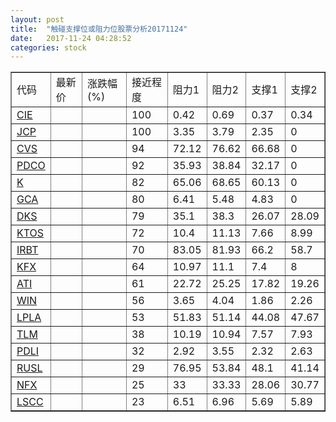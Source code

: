 ```yaml
---
layout: post
title:  "触碰支撑位或阻力位股票分析20171124"
date:   2017-11-24 04:28:52
categories: stock
---
```

<script type="text/javascript">
var stockList = []
stockList.push('gb_cie');
stockList.push('gb_jcp');
stockList.push('gb_cvs');
stockList.push('gb_pdco');
stockList.push('gb_k');
stockList.push('gb_gca');
stockList.push('gb_dks');
stockList.push('gb_ktos');
stockList.push('gb_irbt');
stockList.push('gb_kfx');
stockList.push('gb_ati');
stockList.push('gb_win');
stockList.push('gb_lpla');
stockList.push('gb_tlm');
stockList.push('gb_pdli');
stockList.push('gb_rusl');
stockList.push('gb_nfx');
stockList.push('gb_lscc');
</script>
<table border="1">
 <tr>
 <td>代码</td>
 <td>最新价</td>
 <td>涨跌幅(%)</td>
 <td>接近程度</td>
 <td>阻力1</td>
 <td>阻力2</td>
 <td>支撑1</td>
 <td>支撑2</td>
</tr>
  <tr id="cie" class="red">
  <td><a href="http://stock.finance.sina.com.cn/usstock/quotes/CIE.html" target="_blank">CIE</a></td><td></td><td></td><td>100</td><td>0.42</td><td>0.69</td><td>0.37</td><td>0.34</td></tr>
  <tr id="jcp" class="red">
  <td><a href="http://stock.finance.sina.com.cn/usstock/quotes/JCP.html" target="_blank">JCP</a></td><td></td><td></td><td>100</td><td>3.35</td><td>3.79</td><td>2.35</td><td>0</td></tr>
  <tr id="cvs" class="red">
  <td><a href="http://stock.finance.sina.com.cn/usstock/quotes/CVS.html" target="_blank">CVS</a></td><td></td><td></td><td>94</td><td>72.12</td><td>76.62</td><td>66.68</td><td>0</td></tr>
  <tr id="pdco" class="red">
  <td><a href="http://stock.finance.sina.com.cn/usstock/quotes/PDCO.html" target="_blank">PDCO</a></td><td></td><td></td><td>92</td><td>35.93</td><td>38.84</td><td>32.17</td><td>0</td></tr>
  <tr id="k" class="red">
  <td><a href="http://stock.finance.sina.com.cn/usstock/quotes/K.html" target="_blank">K</a></td><td></td><td></td><td>82</td><td>65.06</td><td>68.65</td><td>60.13</td><td>0</td></tr>
  <tr id="gca" class="green">
  <td><a href="http://stock.finance.sina.com.cn/usstock/quotes/GCA.html" target="_blank">GCA</a></td><td></td><td></td><td>80</td><td>6.41</td><td>5.48</td><td>4.83</td><td>0</td></tr>
  <tr id="dks" class="green">
  <td><a href="http://stock.finance.sina.com.cn/usstock/quotes/DKS.html" target="_blank">DKS</a></td><td></td><td></td><td>79</td><td>35.1</td><td>38.3</td><td>26.07</td><td>28.09</td></tr>
  <tr id="ktos" class="red">
  <td><a href="http://stock.finance.sina.com.cn/usstock/quotes/KTOS.html" target="_blank">KTOS</a></td><td></td><td></td><td>72</td><td>10.4</td><td>11.13</td><td>7.66</td><td>8.99</td></tr>
  <tr id="irbt" class="green">
  <td><a href="http://stock.finance.sina.com.cn/usstock/quotes/IRBT.html" target="_blank">IRBT</a></td><td></td><td></td><td>70</td><td>83.05</td><td>81.93</td><td>66.2</td><td>58.7</td></tr>
  <tr id="kfx" class="green">
  <td><a href="http://stock.finance.sina.com.cn/usstock/quotes/KFX.html" target="_blank">KFX</a></td><td></td><td></td><td>64</td><td>10.97</td><td>11.1</td><td>7.4</td><td>8</td></tr>
  <tr id="ati" class="red">
  <td><a href="http://stock.finance.sina.com.cn/usstock/quotes/ATI.html" target="_blank">ATI</a></td><td></td><td></td><td>61</td><td>22.72</td><td>25.25</td><td>17.82</td><td>19.26</td></tr>
  <tr id="win" class="green">
  <td><a href="http://stock.finance.sina.com.cn/usstock/quotes/WIN.html" target="_blank">WIN</a></td><td></td><td></td><td>56</td><td>3.65</td><td>4.04</td><td>1.86</td><td>2.26</td></tr>
  <tr id="lpla" class="red">
  <td><a href="http://stock.finance.sina.com.cn/usstock/quotes/LPLA.html" target="_blank">LPLA</a></td><td></td><td></td><td>53</td><td>51.83</td><td>51.14</td><td>44.08</td><td>47.67</td></tr>
  <tr id="tlm" class="green">
  <td><a href="http://stock.finance.sina.com.cn/usstock/quotes/TLM.html" target="_blank">TLM</a></td><td></td><td></td><td>38</td><td>10.19</td><td>10.94</td><td>7.57</td><td>7.93</td></tr>
  <tr id="pdli" class="red">
  <td><a href="http://stock.finance.sina.com.cn/usstock/quotes/PDLI.html" target="_blank">PDLI</a></td><td></td><td></td><td>32</td><td>2.92</td><td>3.55</td><td>2.32</td><td>2.63</td></tr>
  <tr id="rusl" class="green">
  <td><a href="http://stock.finance.sina.com.cn/usstock/quotes/RUSL.html" target="_blank">RUSL</a></td><td></td><td></td><td>29</td><td>76.95</td><td>53.84</td><td>48.1</td><td>41.14</td></tr>
  <tr id="nfx" class="green">
  <td><a href="http://stock.finance.sina.com.cn/usstock/quotes/NFX.html" target="_blank">NFX</a></td><td></td><td></td><td>25</td><td>33</td><td>33.33</td><td>28.06</td><td>30.77</td></tr>
  <tr id="lscc" class="red">
  <td><a href="http://stock.finance.sina.com.cn/usstock/quotes/LSCC.html" target="_blank">LSCC</a></td><td></td><td></td><td>23</td><td>6.51</td><td>6.96</td><td>5.69</td><td>5.89</td></tr>
</table>
